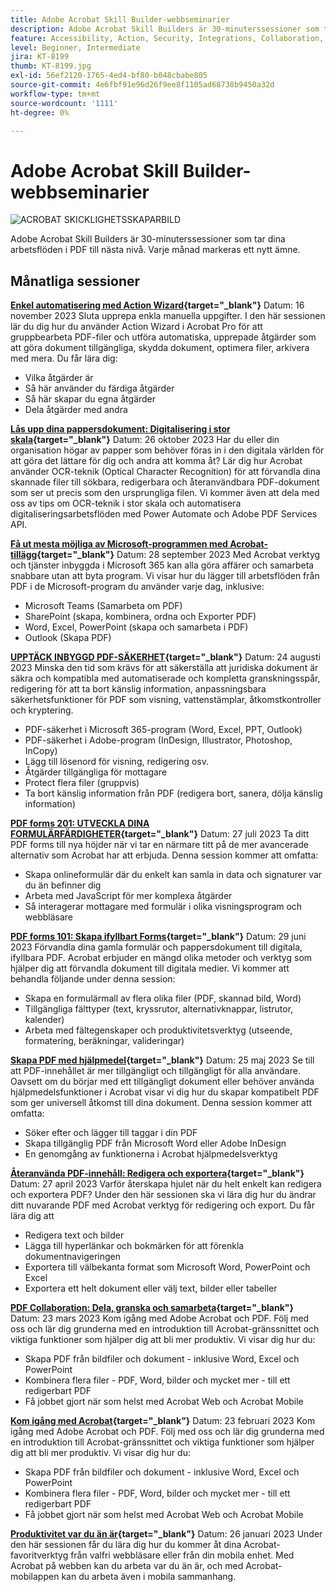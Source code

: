 ```yaml
---
title: Adobe Acrobat Skill Builder-webbseminarier
description: Adobe Acrobat Skill Builders är 30-minuterssessioner som tar dina PDF-arbetsflöden till nästa nivå
feature: Accessibility, Action, Security, Integrations, Collaboration, Edit PDF, Convert PDF, Share, Mobile, Skill Builder, Form
level: Beginner, Intermediate
jira: KT-8199
thumb: KT-8199.jpg
exl-id: 56ef2120-1765-4ed4-bf80-b048cbabe805
source-git-commit: 4e6fbf91e96d26f9ee8f1105ad68738b9450a32d
workflow-type: tm+mt
source-wordcount: '1111'
ht-degree: 0%

---
```


# Adobe Acrobat Skill Builder-webbseminarier

![ACROBAT SKICKLIGHETSSKAPARBILD](../assets/sbacrobatwebinars.png)

Adobe Acrobat Skill Builders är 30-minuterssessioner som tar dina arbetsflöden i PDF till nästa nivå. Varje månad markeras ett nytt ämne.

## Månatliga sessioner

**[Enkel automatisering med Action Wizard](https://teamwork.adobe.com/adobe-acrobat-skill-builder/attendease/networking/experience/41d505bb-252a-4e26-9576-6ae82293e6c9/97be1628-5cb6-44be-ac61-c0cc26fbb58d){target="_blank"}**
Datum: 16 november 2023 Sluta upprepa enkla manuella uppgifter. I den här sessionen lär du dig hur du använder Action Wizard i Acrobat Pro för att gruppbearbeta PDF-filer och utföra automatiska, upprepade åtgärder som att göra dokument tillgängliga, skydda dokument, optimera filer, arkivera med mera. Du får lära dig:

* Vilka åtgärder är
* Så här använder du färdiga åtgärder
* Så här skapar du egna åtgärder
* Dela åtgärder med andra

**[Lås upp dina pappersdokument: Digitalisering i stor skala](https://teamwork.adobe.com/adobe-acrobat-skill-builder/attendease/networking/experience/46e148fe-92c0-4d79-ac83-8888e9f0521e/dfcf3b90-4390-4c6e-abd9-20ba6e913dc1){target="_blank"}**
Datum: 26 oktober 2023 Har du eller din organisation högar av papper som behöver föras in i den digitala världen för att göra det lättare för dig och andra att komma åt? Lär dig hur Acrobat använder OCR-teknik (Optical Character Recognition) för att förvandla dina skannade filer till sökbara, redigerbara och återanvändbara PDF-dokument som ser ut precis som den ursprungliga filen. Vi kommer även att dela med oss av tips om OCR-teknik i stor skala och automatisera digitaliseringsarbetsflöden med Power Automate och Adobe PDF Services API.

**[Få ut mesta möjliga av Microsoft-programmen med Acrobat-tillägg](https://teamwork.adobe.com/adobe-acrobat-skill-builder/attendease/networking/experience/8b4ea780-6e4d-48b6-8c70-ea10245a5a64/b4fe64de-3614-4a6d-94c6-ff6612ac07fb){target="_blank"}**
Datum: 28 september 2023 Med Acrobat verktyg och tjänster inbyggda i Microsoft 365 kan alla göra affärer och samarbeta snabbare utan att byta program. Vi visar hur du lägger till arbetsflöden från PDF i de Microsoft-program du använder varje dag, inklusive:

* Microsoft Teams (Samarbeta om PDF)
* SharePoint (skapa, kombinera, ordna och Exporter PDF)
* Word, Excel, PowerPoint (skapa och samarbeta i PDF)
* Outlook (Skapa PDF)

**[UPPTÄCK INBYGGD PDF-SÄKERHET](https://teamwork.adobe.com/adobe-acrobat-skill-builder/attendease/networking/experience/b454ab64-9c2e-4aec-bcf9-ca82e3a6b869/3a456ace-042e-41c8-8e8c-d285e9ba0ab8){target="_blank"}**
Datum: 24 augusti 2023 Minska den tid som krävs för att säkerställa att juridiska dokument är säkra och kompatibla med automatiserade och kompletta granskningsspår, redigering för att ta bort känslig information, anpassningsbara säkerhetsfunktioner för PDF som visning, vattenstämplar, åtkomstkontroller och kryptering.

* PDF-säkerhet i Microsoft 365-program (Word, Excel, PPT, Outlook)
* PDF-säkerhet i Adobe-program (InDesign, Illustrator, Photoshop, InCopy)
* Lägg till lösenord för visning, redigering osv.
* Åtgärder tillgängliga för mottagare
* Protect flera filer (gruppvis)
* Ta bort känslig information från PDF (redigera bort, sanera, dölja känslig information)

**[PDF forms 201: UTVECKLA DINA FORMULÄRFÄRDIGHETER](https://adobe-acrobat-skill-builder.joinus.adobeevents.com/attendease/networking/experience/32518a73-e152-42b5-825c-b31ce53ab1f2/b9966934-6a5b-49c2-a9b0-d434543ce7f4){target="_blank"}**
Datum: 27 juli 2023 Ta ditt PDF forms till nya höjder när vi tar en närmare titt på de mer avancerade alternativ som Acrobat har att erbjuda. Denna session kommer att omfatta:

* Skapa onlineformulär där du enkelt kan samla in data och signaturer var du än befinner dig
* Arbeta med JavaScript för mer komplexa åtgärder
* Så interagerar mottagare med formulär i olika visningsprogram och webbläsare

**[PDF forms 101: Skapa ifyllbart Forms](https://adobe-acrobat-skill-builder.joinus.adobeevents.com/attendease/networking/experience/795f4bc7-db42-4022-a624-8a53c51174c6/9d685d0f-4a5b-4236-a1ef-081d1403fb41){target="_blank"}**
Datum: 29 juni 2023 Förvandla dina gamla formulär och pappersdokument till digitala, ifyllbara PDF. Acrobat erbjuder en mängd olika metoder och verktyg som hjälper dig att förvandla dokument till digitala medier. Vi kommer att behandla följande under denna session:

* Skapa en formulärmall av flera olika filer (PDF, skannad bild, Word)
* Tillgängliga fälttyper (text, kryssrutor, alternativknappar, listrutor, kalender)
* Arbeta med fältegenskaper och produktivitetsverktyg (utseende, formatering, beräkningar, valideringar)

**[Skapa PDF med hjälpmedel](https://teamwork.adobe.com/adobe-acrobat-skill-builder/attendease/networking/experience/4ff4d607-8c9f-47dd-ac4f-3b351a0a0fe3/2eb92255-d963-4ff7-b278-2a95a11db755){target="_blank"}**
Datum: 25 maj 2023 Se till att PDF-innehållet är mer tillgängligt och tillgängligt för alla användare. Oavsett om du börjar med ett tillgängligt dokument eller behöver använda hjälpmedelsfunktioner i Acrobat visar vi dig hur du skapar kompatibelt PDF som ger universell åtkomst till dina dokument. Denna session kommer att omfatta:

* Söker efter och lägger till taggar i din PDF
* Skapa tillgänglig PDF från Microsoft Word eller Adobe InDesign
* En genomgång av funktionerna i Acrobat hjälpmedelsverktyg

**[Återanvända PDF-innehåll: Redigera och exportera](https://adobe-acrobat-skill-builder.joinus.adobeevents.com/attendease/networking/experience/aac3b9af-7d54-4ea5-a6fa-61bc7acea87f/8d7341ee-ff0f-492a-b3fd-935bd11d4ed0){target="_blank"}**
Datum: 27 april 2023 Varför återskapa hjulet när du helt enkelt kan redigera och exportera PDF? Under den här sessionen ska vi lära dig hur du ändrar ditt nuvarande PDF med Acrobat verktyg för redigering och export. Du får lära dig att

* Redigera text och bilder
* Lägga till hyperlänkar och bokmärken för att förenkla dokumentnavigeringen
* Exportera till välbekanta format som Microsoft Word, PowerPoint och Excel
* Exportera ett helt dokument eller välj text, bilder eller tabeller

**[PDF Collaboration: Dela, granska och samarbeta](https://adobe-acrobat-skill-builder.joinus.adobeevents.com/attendease/networking/experience/0ef4709b-0a04-418e-a185-7efdd676c2dd/6a95bece-6f24-46f5-a17f-b408464281be){target="_blank"}**
Datum: 23 mars 2023 Kom igång med Adobe Acrobat och PDF. Följ med oss och lär dig grunderna med en introduktion till Acrobat-gränssnittet och viktiga funktioner som hjälper dig att bli mer produktiv. Vi visar dig hur du:

* Skapa PDF från bildfiler och dokument - inklusive Word, Excel och PowerPoint
* Kombinera flera filer - PDF, Word, bilder och mycket mer - till ett redigerbart PDF
* Få jobbet gjort när som helst med Acrobat Web och Acrobat Mobile

**[Kom igång med Acrobat](https://adobe-acrobat-skill-builder.joinus.adobeevents.com/attendease/networking/experience/5d8acc24-47a1-4db8-b419-8587bfb12708/fe8ec392-f29a-4e25-b7a3-61f48eea45ab){target="_blank"}**
Datum: 23 februari 2023 Kom igång med Adobe Acrobat och PDF. Följ med oss och lär dig grunderna med en introduktion till Acrobat-gränssnittet och viktiga funktioner som hjälper dig att bli mer produktiv. Vi visar dig hur du:

* Skapa PDF från bildfiler och dokument - inklusive Word, Excel och PowerPoint
* Kombinera flera filer - PDF, Word, bilder och mycket mer - till ett redigerbart PDF
* Få jobbet gjort när som helst med Acrobat Web och Acrobat Mobile

**[Produktivitet var du än är](https://adobe-acrobat-skill-builder.joinus.adobeevents.com/attendease/networking/experience/9ab6c7a2-5ca2-4670-9a33-2ac11a1cb542/0b591876-aeae-45af-b41a-07a8326043f2){target="_blank"}**
Datum: 26 januari 2023 Under den här sessionen får du lära dig hur du kommer åt dina Acrobat-favoritverktyg från valfri webbläsare eller från din mobila enhet. Med Acrobat på webben kan du arbeta var du än är, och med Acrobat-mobilappen kan du arbeta även i mobila sammanhang.